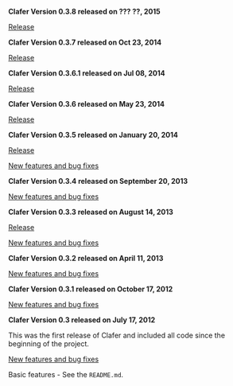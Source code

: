 **Clafer Version 0.3.8 released on ??? ??, 2015**

[Release](https://github.com/gsdlab/clafer/pull/??)

**Clafer Version 0.3.7 released on Oct 23, 2014**

[Release](https://github.com/gsdlab/clafer/pull/53)

**Clafer Version 0.3.6.1 released on Jul 08, 2014**

[Release](https://github.com/gsdlab/clafer/pull/50)

**Clafer Version 0.3.6 released on May 23, 2014**

[Release](https://github.com/gsdlab/clafer/pull/48)

**Clafer Version 0.3.5 released on January 20, 2014**

[Release](https://github.com/gsdlab/clafer/pull/44)

[New features and bug fixes](http://gsd.uwaterloo.ca:8888/questions/scope:all/sort:activity-desc/tags:v0.3.5,clafer/page:1/)

**Clafer Version 0.3.4 released on September 20, 2013**

[New features and bug fixes](http://gsd.uwaterloo.ca:8888/questions/scope:all/sort:activity-desc/tags:v0.3.4,clafer/page:1/)

**Clafer Version 0.3.3 released on August 14, 2013**

[Release](https://github.com/gsdlab/clafer/pull/35)

[New features and bug fixes](http://gsd.uwaterloo.ca:8888/questions/scope:all/sort:activity-desc/tags:v0.3.3,clafer/page:1/)

**Clafer Version 0.3.2 released on April 11, 2013**

[New features and bug fixes](http://gsd.uwaterloo.ca:8888/questions/scope:all/sort:activity-desc/tags:v0.3.2,clafer/page:1/)

**Clafer Version 0.3.1 released on October 17, 2012**

[New features and bug fixes](http://gsd.uwaterloo.ca:8888/questions/scope:all/sort:activity-desc/tags:v0.3.1,clafer/page:1/)

**Clafer Version 0.3 released on July 17, 2012**

This was the first release of Clafer and included all code since the beginning of the project.

[New features and bug fixes](http://gsd.uwaterloo.ca:8888/questions/scope:all/sort:activity-desc/tags:v0.3,clafer/page:1/)

Basic features - See the `README.md`.





